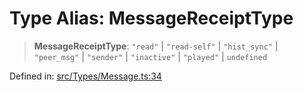 # Type Alias: MessageReceiptType

> **MessageReceiptType**: `"read"` \| `"read-self"` \| `"hist_sync"` \| `"peer_msg"` \| `"sender"` \| `"inactive"` \| `"played"` \| `undefined`

Defined in: [src/Types/Message.ts:34](https://github.com/WhiskeySockets/Baileys/blob/2fdabb7f387029b680a2c5e056c7022c25b0f110/src/Types/Message.ts#L34)
